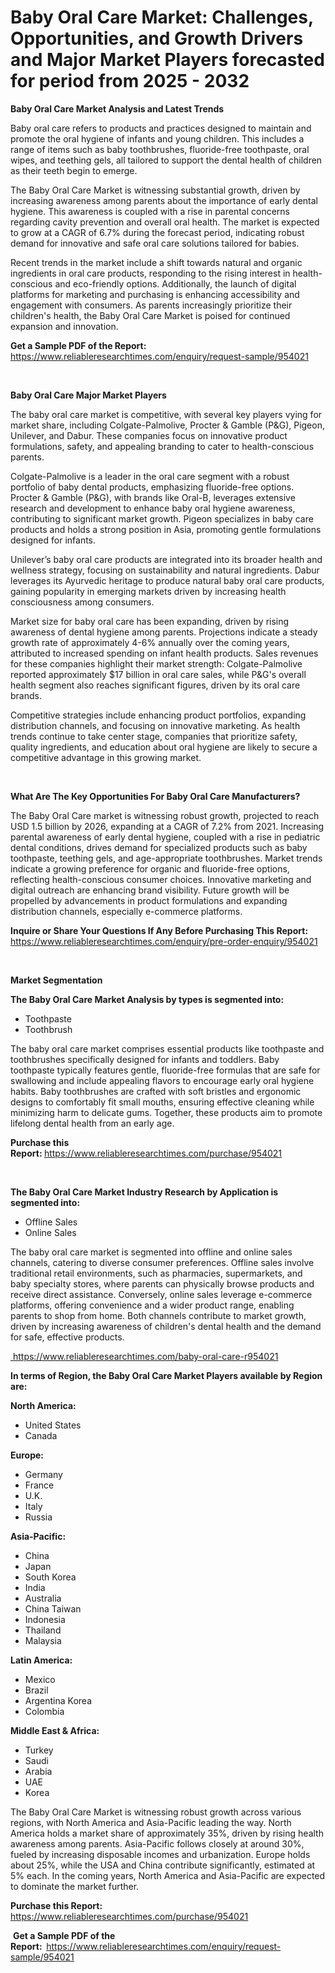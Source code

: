 <p><h1>Baby Oral Care Market: Challenges, Opportunities, and Growth Drivers and Major Market Players forecasted for period from 2025 - 2032</h1></p><p><strong>Baby Oral Care Market Analysis and Latest Trends</strong></p>
<p><p>Baby oral care refers to products and practices designed to maintain and promote the oral hygiene of infants and young children. This includes a range of items such as baby toothbrushes, fluoride-free toothpaste, oral wipes, and teething gels, all tailored to support the dental health of children as their teeth begin to emerge.</p><p>The Baby Oral Care Market is witnessing substantial growth, driven by increasing awareness among parents about the importance of early dental hygiene. This awareness is coupled with a rise in parental concerns regarding cavity prevention and overall oral health. The market is expected to grow at a CAGR of 6.7% during the forecast period, indicating robust demand for innovative and safe oral care solutions tailored for babies. </p><p>Recent trends in the market include a shift towards natural and organic ingredients in oral care products, responding to the rising interest in health-conscious and eco-friendly options. Additionally, the launch of digital platforms for marketing and purchasing is enhancing accessibility and engagement with consumers. As parents increasingly prioritize their children's health, the Baby Oral Care Market is poised for continued expansion and innovation.</p></p>
<p><strong>Get a Sample PDF of the Report:&nbsp;</strong> <a href="https://www.reliableresearchtimes.com/enquiry/request-sample/954021?utm_campaign=2179&utm_medium=2&utm_source=Github&utm_content=ia&utm_term=18042025&utm_id=baby-oral-care">https://www.reliableresearchtimes.com/enquiry/request-sample/954021</a></p>
<p>&nbsp;</p>
<p><strong>Baby Oral Care Major Market Players</strong></p>
<p><p>The baby oral care market is competitive, with several key players vying for market share, including Colgate-Palmolive, Procter & Gamble (P&G), Pigeon, Unilever, and Dabur. These companies focus on innovative product formulations, safety, and appealing branding to cater to health-conscious parents.</p><p>Colgate-Palmolive is a leader in the oral care segment with a robust portfolio of baby dental products, emphasizing fluoride-free options. Procter & Gamble (P&G), with brands like Oral-B, leverages extensive research and development to enhance baby oral hygiene awareness, contributing to significant market growth. Pigeon specializes in baby care products and holds a strong position in Asia, promoting gentle formulations designed for infants.</p><p>Unilever’s baby oral care products are integrated into its broader health and wellness strategy, focusing on sustainability and natural ingredients. Dabur leverages its Ayurvedic heritage to produce natural baby oral care products, gaining popularity in emerging markets driven by increasing health consciousness among consumers.</p><p>Market size for baby oral care has been expanding, driven by rising awareness of dental hygiene among parents. Projections indicate a steady growth rate of approximately 4-6% annually over the coming years, attributed to increased spending on infant health products. Sales revenues for these companies highlight their market strength: Colgate-Palmolive reported approximately $17 billion in oral care sales, while P&G's overall health segment also reaches significant figures, driven by its oral care brands.</p><p>Competitive strategies include enhancing product portfolios, expanding distribution channels, and focusing on innovative marketing. As health trends continue to take center stage, companies that prioritize safety, quality ingredients, and education about oral hygiene are likely to secure a competitive advantage in this growing market.</p></p>
<p>&nbsp;</p>
<p><strong>What Are The Key Opportunities For Baby Oral Care Manufacturers?</strong></p>
<p><p>The Baby Oral Care market is witnessing robust growth, projected to reach USD 1.5 billion by 2026, expanding at a CAGR of 7.2% from 2021. Increasing parental awareness of early dental hygiene, coupled with a rise in pediatric dental conditions, drives demand for specialized products such as baby toothpaste, teething gels, and age-appropriate toothbrushes. Market trends indicate a growing preference for organic and fluoride-free options, reflecting health-conscious consumer choices. Innovative marketing and digital outreach are enhancing brand visibility. Future growth will be propelled by advancements in product formulations and expanding distribution channels, especially e-commerce platforms.</p></p>
<p><strong>Inquire or Share Your Questions If Any Before Purchasing This Report:</strong> <a href="https://www.reliableresearchtimes.com/enquiry/pre-order-enquiry/954021?utm_campaign=2179&utm_medium=2&utm_source=Github&utm_content=ia&utm_term=18042025&utm_id=baby-oral-care">https://www.reliableresearchtimes.com/enquiry/pre-order-enquiry/954021</a></p>
<p>&nbsp;</p>
<p><strong>Market Segmentation</strong></p>
<p><strong>The Baby Oral Care Market Analysis by types is segmented into:</strong></p>
<p><ul><li>Toothpaste</li><li>Toothbrush</li></ul></p>
<p><p>The baby oral care market comprises essential products like toothpaste and toothbrushes specifically designed for infants and toddlers. Baby toothpaste typically features gentle, fluoride-free formulas that are safe for swallowing and include appealing flavors to encourage early oral hygiene habits. Baby toothbrushes are crafted with soft bristles and ergonomic designs to comfortably fit small mouths, ensuring effective cleaning while minimizing harm to delicate gums. Together, these products aim to promote lifelong dental health from an early age.</p></p>
<p><strong>Purchase this Report:&nbsp;</strong><a href="https://www.reliableresearchtimes.com/purchase/954021?utm_campaign=2179&utm_medium=2&utm_source=Github&utm_content=ia&utm_term=18042025&utm_id=baby-oral-care">https://www.reliableresearchtimes.com/purchase/954021</a></p>
<p>&nbsp;</p>
<p><strong>The Baby Oral Care Market Industry Research by Application is segmented into:</strong></p>
<p><ul><li>Offline Sales</li><li>Online Sales</li></ul></p>
<p><p>The baby oral care market is segmented into offline and online sales channels, catering to diverse consumer preferences. Offline sales involve traditional retail environments, such as pharmacies, supermarkets, and baby specialty stores, where parents can physically browse products and receive direct assistance. Conversely, online sales leverage e-commerce platforms, offering convenience and a wider product range, enabling parents to shop from home. Both channels contribute to market growth, driven by increasing awareness of children's dental health and the demand for safe, effective products.</p></p>
<p><a href="https://www.reliableresearchtimes.com/baby-oral-care-r954021?utm_campaign=2179&utm_medium=2&utm_source=Github&utm_content=ia&utm_term=18042025&utm_id=baby-oral-care">&nbsp;https://www.reliableresearchtimes.com/baby-oral-care-r954021</a></p>
<p><strong>In terms of Region, the Baby Oral Care Market Players available by Region are:</strong></p>
<p>
    <p> <strong> North America: </strong>
        <ul>
            <li>United States</li>
            <li>Canada</li>
        </ul>
        </p> 
    <p> <strong> Europe: </strong>
        <ul>
            <li>Germany</li>
            <li>France</li>
            <li>U.K.</li>
            <li>Italy</li>
            <li>Russia</li>
        </ul>
        </p> 
    <p> <strong> Asia-Pacific: </strong>
        <ul>
            <li>China</li>
            <li>Japan</li>
            <li>South Korea</li>
            <li>India</li>
            <li>Australia</li>
            <li>China Taiwan</li>
            <li>Indonesia</li>
            <li>Thailand</li>
            <li>Malaysia</li>
        </ul>
        </p> 
    <p> <strong> Latin America: </strong>
        <ul>
            <li>Mexico</li>
            <li>Brazil</li>
            <li>Argentina Korea</li>
            <li>Colombia</li>
        </ul>
        </p> 
    <p> <strong> Middle East & Africa: </strong>
        <ul>
            <li>Turkey</li>
            <li>Saudi</li>
            <li>Arabia</li>
            <li>UAE</li>
            <li>Korea</li>
        </ul>
    </p>
    </p>
<p><p>The Baby Oral Care Market is witnessing robust growth across various regions, with North America and Asia-Pacific leading the way. North America holds a market share of approximately 35%, driven by rising health awareness among parents. Asia-Pacific follows closely at around 30%, fueled by increasing disposable incomes and urbanization. Europe holds about 25%, while the USA and China contribute significantly, estimated at 5% each. In the coming years, North America and Asia-Pacific are expected to dominate the market further.</p></p>
<p><strong>Purchase this Report: </strong><a href="https://www.reliableresearchtimes.com/purchase/954021?utm_campaign=2179&utm_medium=2&utm_source=Github&utm_content=ia&utm_term=18042025&utm_id=baby-oral-care">https://www.reliableresearchtimes.com/purchase/954021</a></p>
<p>&nbsp;<strong>Get a Sample PDF of the Report:&nbsp;&nbsp;</strong><a href="https://www.reliableresearchtimes.com/enquiry/request-sample/954021?utm_campaign=2179&utm_medium=2&utm_source=Github&utm_content=ia&utm_term=18042025&utm_id=baby-oral-care">https://www.reliableresearchtimes.com/enquiry/request-sample/954021</a></p>
<p><strong></strong></p>
<p><p></p><p></p><p></p></p>